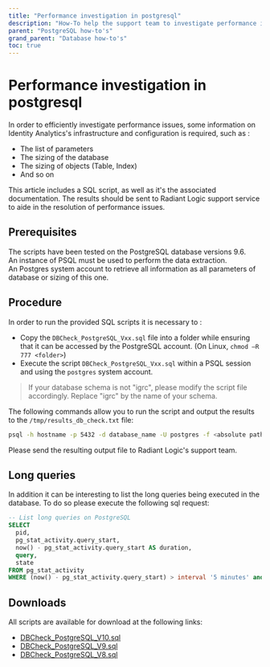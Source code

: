 ```yaml
---
title: "Performance investigation in postgresql"
description: "How-To help the support team to investigate performance issues when using an PostgreSQL database"
parent: "PostgreSQL how-to's"
grand_parent: "Database how-to's"
toc: true
---
```


# Performance investigation in postgresql  

In order to efficiently investigate performance issues, some information on Identity Analytics's infrastructure and configuration is required, such as :  

- The list of parameters
- The sizing of the database
- The sizing of objects (Table, Index)
- And so on

This article includes a SQL script, as  well as it's the associated documentation. The results should be sent to Radiant Logic support service to aide in the resolution of performance issues.  

## Prerequisites  

The scripts have been tested on the PostgreSQL database versions 9.6.  
An instance of PSQL must be used to perform the data extraction.  
An Postgres system account to retrieve all information as all parameters of database or sizing of this one.

## Procedure

In order to run the provided SQL scripts it is necessary to :  

- Copy the `DBCheck_PostgreSQL_Vxx.sql` file into a folder while ensuring that it can be accessed by the PostgreSQL account. (On Linux, `chmod –R 777 <folder>`)
- Execute the script `DBCheck_PostgreSQL_Vxx.sql` within a PSQL session and using the `postgres` system account.

> If your database schema is not "igrc", please modify the script file accordingly. Replace "igrc" by the name of your schema.

The following commands allow you to run the script and output the results to the `/tmp/results_db_check.txt` file:  

```bash
psql -h hostname -p 5432 -d database_name -U postgres -f <absolute path to file>/DBcheck_postgreSQL_Vxx.sql > /tmp/results_db_check.txt
```

Please send the resulting output file to Radiant Logic's support team.

## Long queries

In addition it can be interesting to list the long queries being executed in the database. To do so please execute the following sql request:  

```sql
-- List long queries on PostgreSQL
SELECT
  pid,
  pg_stat_activity.query_start,
  now() - pg_stat_activity.query_start AS duration,
  query,
  state
FROM pg_stat_activity
WHERE (now() - pg_stat_activity.query_start) > interval '5 minutes' and state = 'active';
```

## Downloads

All scripts are available for download at the following links:

- [DBCheck_PostgreSQL_V10.sql](./assets/DBCheck_PostgreSQL_v10.sql)  
- [DBCheck_PostgreSQL_V9.sql](./assets/DBCheck_PostgreSQL_v9.sql)  
- [DBCheck_PostgreSQL_V8.sql](./assets/DBCheck_PostgreSQL_v8.sql)
